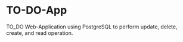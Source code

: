 # TO-DO-App
TO_DO Web-Application using PostgreSQL to perform update, delete, create, and read operation.  
